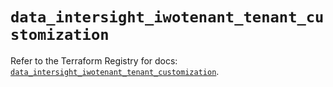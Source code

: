 # `data_intersight_iwotenant_tenant_customization`

Refer to the Terraform Registry for docs: [`data_intersight_iwotenant_tenant_customization`](https://registry.terraform.io/providers/ciscodevnet/intersight/1.0.71/docs/data-sources/iwotenant_tenant_customization).
